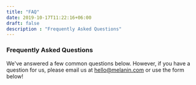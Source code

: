 ```yaml
---
title: "FAQ"
date: 2019-10-17T11:22:16+06:00
draft: false
description : "Frequently Asked Questions"
---
```


### Frequently Asked Questions

We've answered a few common questions below. However, if you have a question for us, please email us at hello@melanin.com or use the form below!